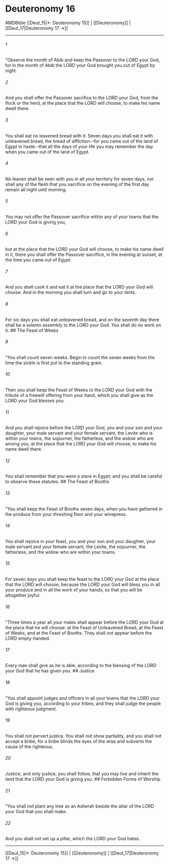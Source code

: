 # Deuteronomy 16
#MDBible
[[Deut_15|← Deuteronomy 15]] | [[Deuteronomy]] | [[Deut_17|Deuteronomy 17 →]]

***

###### 1 
"Observe the month of Abib and keep the Passover to the LORD your God, for in the month of Abib the LORD your God brought you out of Egypt by night. 

###### 2 
And you shall offer the Passover sacrifice to the LORD your God, from the flock or the herd, at the place that the LORD will choose, to make his name dwell there. 

###### 3 
You shall eat no leavened bread with it. Seven days you shall eat it with unleavened bread, the bread of affliction--for you came out of the land of Egypt in haste--that all the days of your life you may remember the day when you came out of the land of Egypt. 

###### 4 
No leaven shall be seen with you in all your territory for seven days, nor shall any of the flesh that you sacrifice on the evening of the first day remain all night until morning. 

###### 5 
You may not offer the Passover sacrifice within any of your towns that the LORD your God is giving you, 

###### 6 
but at the place that the LORD your God will choose, to make his name dwell in it, there you shall offer the Passover sacrifice, in the evening at sunset, at the time you came out of Egypt. 

###### 7 
And you shall cook it and eat it at the place that the LORD your God will choose. And in the morning you shall turn and go to your tents. 

###### 8 
For six days you shall eat unleavened bread, and on the seventh day there shall be a solemn assembly to the LORD your God. You shall do no work on it. ## The Feast of Weeks 

###### 9 
"You shall count seven weeks. Begin to count the seven weeks from the time the sickle is first put to the standing grain. 

###### 10 
Then you shall keep the Feast of Weeks to the LORD your God with the tribute of a freewill offering from your hand, which you shall give as the LORD your God blesses you. 

###### 11 
And you shall rejoice before the LORD your God, you and your son and your daughter, your male servant and your female servant, the Levite who is within your towns, the sojourner, the fatherless, and the widow who are among you, at the place that the LORD your God will choose, to make his name dwell there. 

###### 12 
You shall remember that you were a slave in Egypt; and you shall be careful to observe these statutes. ## The Feast of Booths 

###### 13 
"You shall keep the Feast of Booths seven days, when you have gathered in the produce from your threshing floor and your winepress. 

###### 14 
You shall rejoice in your feast, you and your son and your daughter, your male servant and your female servant, the Levite, the sojourner, the fatherless, and the widow who are within your towns. 

###### 15 
For seven days you shall keep the feast to the LORD your God at the place that the LORD will choose, because the LORD your God will bless you in all your produce and in all the work of your hands, so that you will be altogether joyful. 

###### 16 
"Three times a year all your males shall appear before the LORD your God at the place that he will choose: at the Feast of Unleavened Bread, at the Feast of Weeks, and at the Feast of Booths. They shall not appear before the LORD empty-handed. 

###### 17 
Every man shall give as he is able, according to the blessing of the LORD your God that he has given you. ## Justice 

###### 18 
"You shall appoint judges and officers in all your towns that the LORD your God is giving you, according to your tribes, and they shall judge the people with righteous judgment. 

###### 19 
You shall not pervert justice. You shall not show partiality, and you shall not accept a bribe, for a bribe blinds the eyes of the wise and subverts the cause of the righteous. 

###### 20 
Justice, and only justice, you shall follow, that you may live and inherit the land that the LORD your God is giving you. ## Forbidden Forms of Worship 

###### 21 
"You shall not plant any tree as an Asherah beside the altar of the LORD your God that you shall make. 

###### 22 
And you shall not set up a pillar, which the LORD your God hates. 

***

[[Deut_15|← Deuteronomy 15]] | [[Deuteronomy]] | [[Deut_17|Deuteronomy 17 →]]
